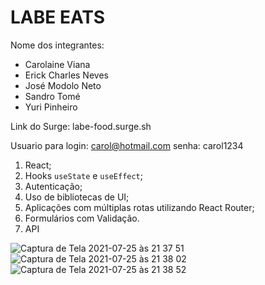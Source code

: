 # LABE EATS

Nome dos integrantes: 
- Carolaine Viana
- Erick Charles Neves
- José Modolo Neto
- Sandro Tomé
- Yuri Pinheiro

Link do Surge: labe-food.surge.sh

Usuario para login: carol@hotmail.com
senha: carol1234

1. React;
2. Hooks `useState` e `useEffect`;
3. Autenticação;
4. Uso de bibliotecas de UI;
5. Aplicações com múltiplas rotas utilizando React Router;
6. Formulários com Validação.
7. API <POSTMAN>

![Captura de Tela 2021-07-25 às 21 37 51](https://user-images.githubusercontent.com/65136543/126918980-891eb753-2928-40b6-a3a4-ef2ce445498c.png)
![Captura de Tela 2021-07-25 às 21 38 02](https://user-images.githubusercontent.com/65136543/126918985-79950a74-008d-4903-9683-3bf9d1b5e53f.png)
![Captura de Tela 2021-07-25 às 21 38 52](https://user-images.githubusercontent.com/65136543/126918989-9e622c00-728d-4b23-99e3-da4e10b1e843.png)
